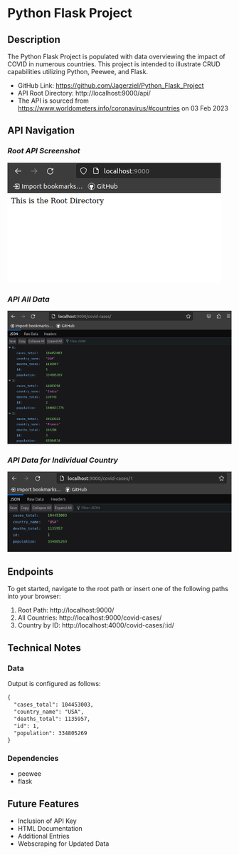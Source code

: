 # Python Flask Project

## Description

The Python Flask Project is populated with data overviewing the impact of COVID in numerous countries.  This project is intended to illustrate CRUD capabilities utilizing Python, Peewee, and Flask.

- GitHub Link: https://github.com/Jagerziel/Python_Flask_Project
- API Root Directory: http://localhost:9000/api/
- The API is sourced from https://www.worldometers.info/coronavirus/#countries on 03 Feb 2023

## API Navigation

### ***Root API Screenshot***

![API Root](./README_Images/RM_Img_1.png)

### ***API All Data***

![API All](./README_Images/RM_Img_2.png)

### ***API Data for Individual Country***

![API Single Country](./README_Images/RM_Img_3.png)


## Endpoints

To get started, navigate to the root path or insert one of the following paths into your browser:
1) Root Path:  http://localhost:9000/
2) All Countries: http://localhost:9000/covid-cases/
3) Country by ID: http://localhost:4000/covid-cases/:id/

## Technical Notes

### Data
Output is configured as follows:
```
{
  "cases_total": 104453003,
  "country_name": "USA",
  "deaths_total": 1135957,
  "id": 1,
  "population": 334805269
}
```

### Dependencies

- peewee
- flask

## Future Features

- Inclusion of API Key
- HTML Documentation
- Additional Entries
- Webscraping for Updated Data

